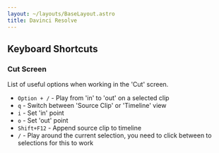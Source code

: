 ```yaml
---
layout: ~/layouts/BaseLayout.astro
title: Davinci Resolve
---
```


## Keyboard Shortcuts

### Cut Screen

List of useful options when working in the 'Cut' screen.


- `Option + /` - Play from 'in' to 'out' on a selected clip
- `q` - Switch between 'Source Clip' or 'Timeline' view
- `i` - Set 'in' point
- `o` - Set 'out' point
- `Shift+F12` - Append source clip to timeline 
- `/` - Play around the current selection, you need to click between to selections for this to work
